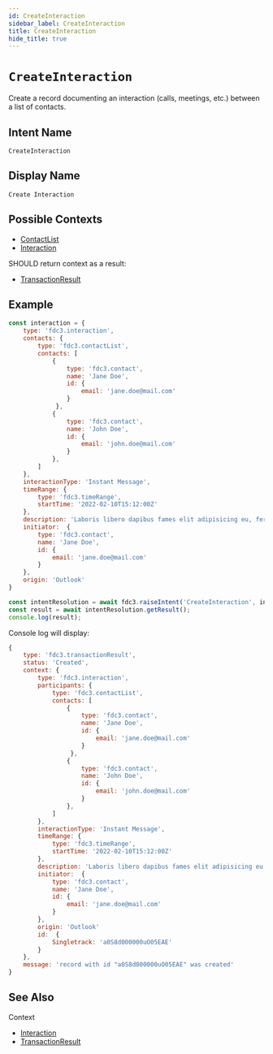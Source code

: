 ```yaml
---
id: CreateInteraction
sidebar_label: CreateInteraction
title: CreateInteraction
hide_title: true
---
```

# `CreateInteraction`

Create a record documenting an interaction (calls, meetings, etc.) between a list of contacts.

## Intent Name

`CreateInteraction`

## Display Name

`Create Interaction`

## Possible Contexts

* [ContactList](../../context/ref/ContactList)
* [Interaction](../../context/ref/Interaction)

SHOULD return context as a result:

* [TransactionResult](../../context/ref/TransactionResult)

## Example

```js
const interaction = {
    type: 'fdc3.interaction',
    contacts: {
        type: 'fdc3.contactList',
        contacts: [
            {
                type: 'fdc3.contact',
                name: 'Jane Doe',
                id: {
                    email: 'jane.doe@mail.com'
                }
             },
            {
                type: 'fdc3.contact',
                name: 'John Doe',
                id: {
                    email: 'john.doe@mail.com'
                }
            },
        ]
    },
    interactionType: 'Instant Message',
    timeRange: {
        type: 'fdc3.timeRange',
        startTime: '2022-02-10T15:12:00Z'
    },
    description: 'Laboris libero dapibus fames elit adipisicing eu, fermentum, dignissimos laboriosam, erat, risus qui deserunt. Praesentium! Reiciendis. Hic harum nostrud, harum potenti amet? Mauris. Pretium aliquid animi, eget eiusmod integer proident. Architecto ipsum blandit ducimus, possimus illum sunt illum necessitatibus ab litora sed, nonummy integer minus corrupti ducimus iste senectus accumsan, fugiat nostrud? Pede vero dictumst excepturi, iure earum consequuntur voluptatum',
    initiator:  {
        type: 'fdc3.contact',
        name: 'Jane Doe',
        id: {
            email: 'jane.doe@mail.com'
        }
    },
    origin: 'Outlook'
}

const intentResolution = await fdc3.raiseIntent('CreateInteraction', interaction);
const result = await intentResolution.getResult();
console.log(result);
```

Console log will display:

```js
{
    type: 'fdc3.transactionResult',
    status: 'Created',
    context: {
        type: 'fdc3.interaction',
        participants: {
            type: 'fdc3.contactList',
            contacts: [
                {
                    type: 'fdc3.contact',
                    name: 'Jane Doe',
                    id: {
                        email: 'jane.doe@mail.com'
                    }
                 },
                {
                    type: 'fdc3.contact',
                    name: 'John Doe',
                    id: {
                        email: 'john.doe@mail.com'
                    }
                },
            ]
        },
        interactionType: 'Instant Message',
        timeRange: {
            type: 'fdc3.timeRange',
            startTime: '2022-02-10T15:12:00Z'
        },
        description: 'Laboris libero dapibus fames elit adipisicing eu, fermentum, dignissimos laboriosam, erat, risus qui deserunt. Praesentium! Reiciendis. Hic harum nostrud, harum potenti amet? Mauris. Pretium aliquid animi, eget eiusmod integer proident. Architecto ipsum blandit ducimus, possimus illum sunt illum necessitatibus ab litora sed, nonummy integer minus corrupti ducimus iste senectus accumsan, fugiat nostrud? Pede vero dictumst excepturi, iure earum consequuntur voluptatum',
        initiator:  {
            type: 'fdc3.contact',
            name: 'Jane Doe',
            id: {
                email: 'jane.doe@mail.com'
            }
        },
        origin: 'Outlook'
        id:  {
            Singletrack: 'a0S8d000000uO05EAE'
        }
    },
    message: 'record with id "a0S8d000000uO05EAE" was created'
}
```

## See Also

Context
- [Interaction](../../context/ref/Interaction)
- [TransactionResult](../../context/ref/TransactionResult)